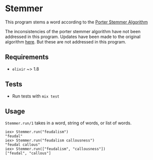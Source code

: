 # Stemmer

This program stems a word according to the [Porter Stemmer Algorithm](https://tartarus.org/martin/PorterStemmer/def.txt)

The inconsistencies of the porter stemmer algorithm have not been addressed in this program. Updates have been made
to the original algorithm [here](https://snowballstem.org/algorithms/english/stemmer.html). But these are not addressed in
this program.

## Requirements
* `elixir` ~> 1.8

## Tests
* Run tests with `mix test`

## Usage
`Stemmer.run/1` takes in  a word, string of words, or list of words.

```
iex> Stemmer.run("feudalism")
"feudal"
iex> Stemmer.run("feudalism callousness")
"feudal callous"
iex> Stemmer.run(["feudalism", "callousness"])
["feudal", "callous"]
```

